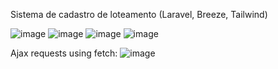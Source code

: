 Sistema de cadastro de loteamento (Laravel, Breeze, Tailwind)

![image](https://github.com/jefersondepaula/laravel-loteamento-system/assets/55894519/93cf1104-6944-4785-af01-8f73fbb283fd)
![image](https://github.com/jefersondepaula/laravel-loteamento-system/assets/55894519/f1f00ccb-af6b-4b78-ab33-8759998f8b54)
![image](https://github.com/jefersondepaula/laravel-loteamento-system/assets/55894519/2c1da5ee-c92b-4bd3-b569-d8833b00d6aa)
![image](https://github.com/jefersondepaula/laravel-loteamento-system/assets/55894519/b649d61b-9054-455c-8112-64b3649b8c68)

Ajax requests using fetch:
![image](https://github.com/jefersondepaula/laravel-loteamento-system/assets/55894519/49727b68-9c3d-4e1e-81b8-c2b4cc830255)

